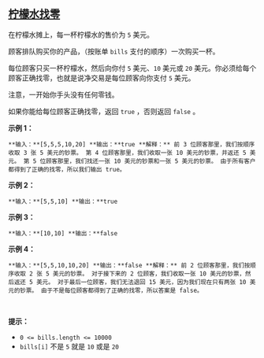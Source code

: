 ## [柠檬水找零](https://leetcode-cn.com/problems/lemonade-change/)

在柠檬水摊上，每一杯柠檬水的售价为 `5` 美元。

顾客排队购买你的产品，（按账单 `bills` 支付的顺序）一次购买一杯。

每位顾客只买一杯柠檬水，然后向你付 `5` 美元、`10` 美元或 `20` 美元。你必须给每个顾客正确找零，也就是说净交易是每位顾客向你支付 `5` 美元。

注意，一开始你手头没有任何零钱。

如果你能给每位顾客正确找零，返回 `true` ，否则返回 `false` 。

**示例 1：**

`**输入：**[5,5,5,10,20]
**输出：**true
**解释：** 前 3 位顾客那里，我们按顺序收取 3 张 5 美元的钞票。
第 4 位顾客那里，我们收取一张 10 美元的钞票，并返还 5 美元。
第 5 位顾客那里，我们找还一张 10 美元的钞票和一张 5 美元的钞票。
由于所有客户都得到了正确的找零，所以我们输出 true。
`

**示例 2：**

`**输入：**[5,5,10]
**输出：**true
`

**示例 3：**

`**输入：**[10,10]
**输出：**false
`

**示例 4：**

`**输入：**[5,5,10,10,20]
**输出：**false
**解释：**
前 2 位顾客那里，我们按顺序收取 2 张 5 美元的钞票。
对于接下来的 2 位顾客，我们收取一张 10 美元的钞票，然后返还 5 美元。
对于最后一位顾客，我们无法退回 15 美元，因为我们现在只有两张 10 美元的钞票。
由于不是每位顾客都得到了正确的找零，所以答案是 false。
`

 

**提示：**

*   `0 <= bills.length <= 10000`
*   `bills[i]` 不是 `5` 就是 `10` 或是 `20` 